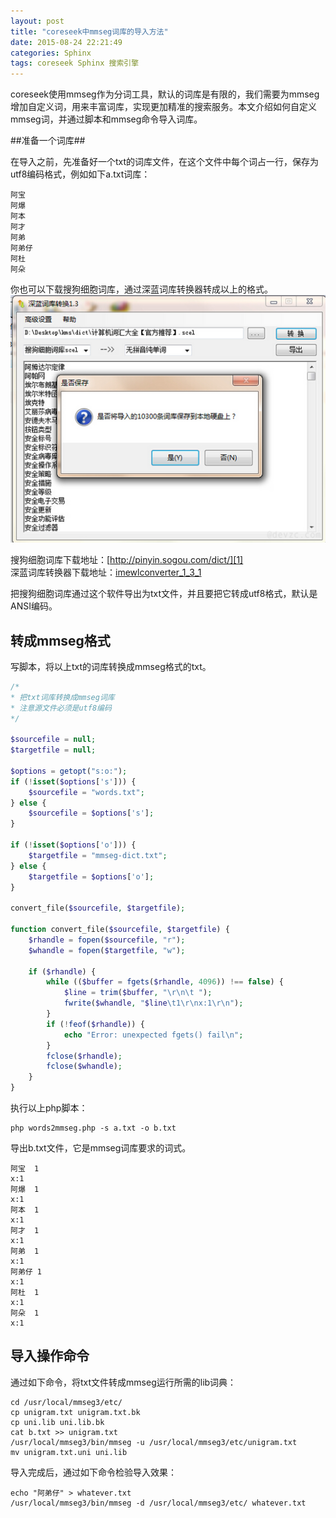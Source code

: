 ```yaml
---
layout: post
title: "coreseek中mmseg词库的导入方法"
date: 2015-08-24 22:21:49
categories: Sphinx
tags: coreseek Sphinx 搜索引擎
---
```

coreseek使用mmseg作为分词工具，默认的词库是有限的，我们需要为mmseg增加自定义词，用来丰富词库，实现更加精准的搜索服务。本文介绍如何自定义mmseg词，并通过脚本和mmseg命令导入词库。

##准备一个词库##

在导入之前，先准备好一个txt的词库文件，在这个文件中每个词占一行，保存为utf8编码格式，例如如下a.txt词库：

```
阿宝
阿爆
阿本
阿才
阿弟
阿弟仔
阿杜
阿朵
```

你也可以下载搜狗细胞词库，通过深蓝词库转换器转成以上的格式。
![mmseg](/assets/img/mmseg.jpg)

搜狗细胞词库下载地址：[http://pinyin.sogou.com/dict/][1]  
深蓝词库转换器下载地址：[imewlconverter_1_3_1][2]  

把搜狗细胞词库通过这个软件导出为txt文件，并且要把它转成utf8格式，默认是ANSI编码。

## 转成mmseg格式 ##

写脚本，将以上txt的词库转换成mmseg格式的txt。

```php
/*
* 把txt词库转换成mmseg词库
* 注意源文件必须是utf8编码
*/

$sourcefile = null;
$targetfile = null;

$options = getopt("s:o:");
if (!isset($options['s'])) {
    $sourcefile = "words.txt";
} else {
    $sourcefile = $options['s'];
}

if (!isset($options['o'])) {
    $targetfile = "mmseg-dict.txt";
} else {
    $targetfile = $options['o'];
}

convert_file($sourcefile, $targetfile);

function convert_file($sourcefile, $targetfile) {
    $rhandle = fopen($sourcefile, "r");
    $whandle = fopen($targetfile, "w");
    
    if ($rhandle) {
        while (($buffer = fgets($rhandle, 4096)) !== false) {
            $line = trim($buffer, "\r\n\t ");
            fwrite($whandle, "$line\t1\r\nx:1\r\n");
        }
        if (!feof($rhandle)) {
            echo "Error: unexpected fgets() fail\n";
        }
        fclose($rhandle);
        fclose($whandle);
    }
}
```

执行以上php脚本：
```
php words2mmseg.php -s a.txt -o b.txt
```
导出b.txt文件，它是mmseg词库要求的词式。

```
阿宝	1
x:1
阿爆	1
x:1
阿本	1
x:1
阿才	1
x:1
阿弟	1
x:1
阿弟仔	1
x:1
阿杜	1
x:1
阿朵	1
x:1
```

## 导入操作命令 ##
通过如下命令，将txt文件转成mmseg运行所需的lib词典：

```
cd /usr/local/mmseg3/etc/
cp unigram.txt unigram.txt.bk
cp uni.lib uni.lib.bk
cat b.txt >> unigram.txt
/usr/local/mmseg3/bin/mmseg -u /usr/local/mmseg3/etc/unigram.txt
mv unigram.txt.uni uni.lib
```

导入完成后，通过如下命令检验导入效果：
```
echo "阿弟仔" > whatever.txt
/usr/local/mmseg3/bin/mmseg -d /usr/local/mmseg3/etc/ whatever.txt
```

[1]:[http://pinyin.sogou.com/dict/]
[2]:[http://imewlconverter.googlecode.com/files/imewlconverter_1_3_1.zip]